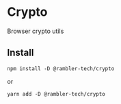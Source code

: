 # Crypto

Browser crypto utils

## Install

```
npm install -D @rambler-tech/crypto
```

or

```
yarn add -D @rambler-tech/crypto
```

